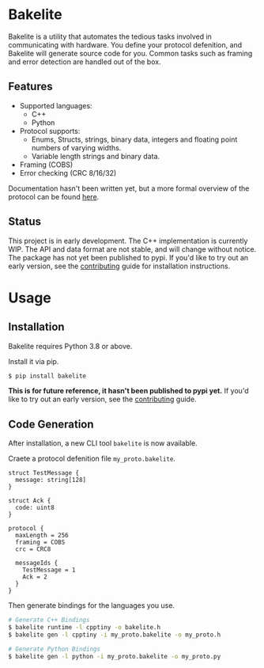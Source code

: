 # Bakelite

Bakelite is a utility that automates the tedious tasks involved in communicating with hardware.
You define your protocol defenition, and Bakelite will generate source code for you.
Common tasks such as framing and error detection are handled out of the box.

## Features
* Supported languages:
  * C++
  * Python
* Protocol supports:
  * Enums, Structs, strings, binary data, integers and floating point numbers of varying widths.
  * Variable length strings and binary data.
* Framing (COBS)
* Error checking (CRC 8/16/32)

Documentation hasn't been written yet, but a more formal overview of the protocol can be found
[here](./docs/protocol.md).

## Status
This project is in early development. The C++ implementation is currently WIP.
The API and data format are not stable, and will change without notice.
The package has not yet been published to pypi.
If you'd like to try out an early version, see the [contributing](./CONTRIBUTING.md) guide for installation instructions.


# Usage

## Installation

Bakelite requires Python 3.8 or above.

Install it via pip.
```bash
$ pip install bakelite
```
__This is for future reference, it hasn't been published to pypi yet.__
If you'd like to try out an early version, see the [contributing](./CONTRIBUTING.md) guide.

## Code Generation

After installation, a new CLI tool `bakelite` is now available.

Craete a protocol defenition file `my_proto.bakelite`.
```text
struct TestMessage {
  message: string[128]
}

struct Ack {
  code: uint8
}

protocol {
  maxLength = 256
  framing = COBS
  crc = CRC8

  messageIds {
    TestMessage = 1
    Ack = 2
  }
}
```

Then generate bindings for the languages you use.

```bash
# Generate C++ Bindings
$ bakelite runtime -l cpptiny -o bakelite.h
$ bakelite gen -l cpptiny -i my_proto.bakelite -o my_proto.h

# Generate Python Bindings
$ bakelite gen -l python -i my_proto.bakelite -o my_proto.py
```
